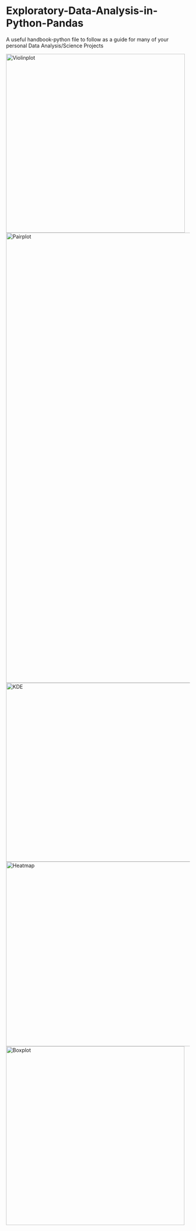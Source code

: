 # Exploratory-Data-Analysis-in-Python-Pandas
A useful handbook-python file to follow as a guide for many of your personal Data Analysis/Science Projects

<img width="490" height="489" alt="Violinplot" src="https://github.com/user-attachments/assets/0327484a-6768-4c61-b068-4de352552222" />
<img width="1342" height="1231" alt="Pairplot" src="https://github.com/user-attachments/assets/d1e7ca7f-834b-48f1-98b3-2f4f0d947d65" />
<img width="611" height="489" alt="KDE" src="https://github.com/user-attachments/assets/99dec4d9-829a-4f18-8247-333eb18c763f" />
<img width="602" height="505" alt="Heatmap" src="https://github.com/user-attachments/assets/6724f57b-3773-4b56-90c2-6f825e7b7acd" />
<img width="489" height="489" alt="Boxplot" src="https://github.com/user-attachments/assets/12a8c562-5fe2-424f-8e9f-cfe1cdddd838" />
